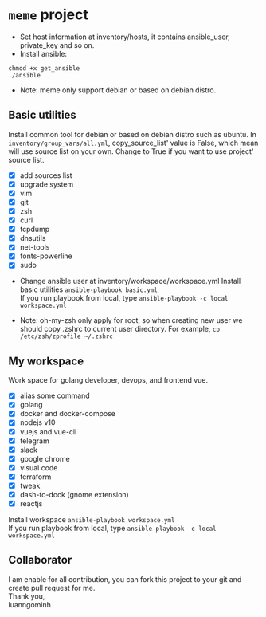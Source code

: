 # `meme` project
* Set host information at inventory/hosts, it contains ansible_user, private_key and so on.
* Install ansible: 
```shell
chmod +x get_ansible
./ansible
```
* Note: meme only support debian or based on debian distro.
## Basic utilities

Install common tool for debian or based on debian distro such as ubuntu.
In `inventory/group_vars/all.yml`, copy_source_list' value is False, which mean will use source list on your own. Change to True if you want to use project' source list.
- [x] add sources list
- [x] upgrade system 
- [x] vim
- [x] git
- [x] zsh
- [x] curl
- [x] tcpdump
- [x] dnsutils
- [x] net-tools
- [x] fonts-powerline
- [x] sudo

* Change ansible user at inventory/workspace/workspace.yml
Install basic utilities
`ansible-playbook basic.yml`<br>
If you run playbook from local, type `ansible-playbook -c local workspace.yml`

* Note: oh-my-zsh only apply for root, so when creating new user we should copy .zshrc to current user directory. For example, `cp /etc/zsh/zprofile ~/.zshrc`
## My workspace
Work space for golang developer, devops, and frontend vue.
- [x] alias some command
- [x] golang
- [x] docker and docker-compose
- [x] nodejs v10
- [x] vuejs and vue-cli
- [x] telegram
- [x] slack
- [x] google chrome
- [x] visual code
- [x] terraform
- [x] tweak
- [x] dash-to-dock (gnome extension)
- [x] reactjs

Install workspace
`ansible-playbook workspace.yml`<br>
If you run playbook from local, type `ansible-playbook -c local workspace.yml`
## Collaborator
I am enable for all contribution, you can fork this project to your git and create pull request for me.
<br>Thank you,
<br>luanngominh
